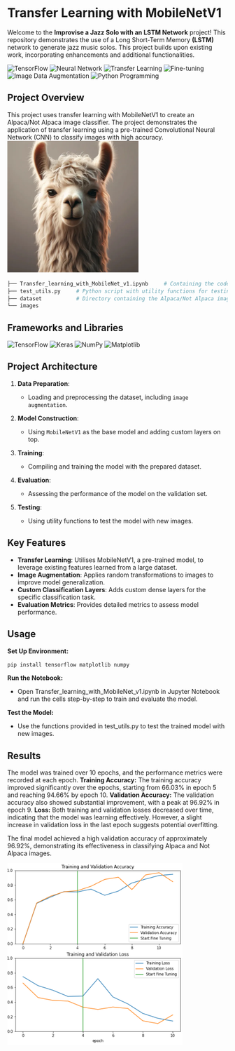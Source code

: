 # Transfer Learning with MobileNetV1

Welcome to the **Improvise a Jazz Solo with an LSTM Network** project! This repository demonstrates the use of a Long Short-Term Memory **(LSTM)** network to generate jazz music solos. This project builds upon existing work, incorporating enhancements and additional functionalities.

![TensorFlow](https://img.shields.io/badge/Skill-TensorFlow-yellow)
![Neural Network](https://img.shields.io/badge/Skill-Neural%20Network-blueviolet)
![Transfer Learning](https://img.shields.io/badge/Skill-Transfer%20Learning-green)
![Fine-tuning](https://img.shields.io/badge/Skill-Fine%20tuning-orange)
![Image Data Augmentation](https://img.shields.io/badge/Skill-Image%20Data%20Augmentation-brightgreen)
![Python Programming](https://img.shields.io/badge/Skill-Python%20Programming-blueviolet)

## Project Overview
This project uses transfer learning with MobileNetV1 to create an Alpaca/Not Alpaca image classifier. The project demonstrates the application of transfer learning using a pre-trained Convolutional Neural Network (CNN) to classify images with high accuracy.
<img src="images\image.webp" style="width:300px;">

```bash
├── Transfer_learning_with_MobileNet_v1.ipynb     # Containing the code for training and evaluating the Alpaca/Not Alpaca classifier.
├── test_utils.py     # Python script with utility functions for testing the model.
├── dataset           # Directory containing the Alpaca/Not Alpaca images.
└── images
```

## Frameworks and Libraries
![TensorFlow](https://img.shields.io/badge/TensorFlow-orange.svg?style=flat&logo=tensorflow)
![Keras](https://img.shields.io/badge/Keras-red.svg?style=flat&logo=keras)
![NumPy](https://img.shields.io/badge/NumPy-blue.svg?style=flat&logo=numpy)
![Matplotlib](https://img.shields.io/badge/Matplotlib-green.svg?style=flat&logo=matplotlib)

## Project Architecture
1. **Data Preparation**:
   - Loading and preprocessing the dataset, including `image augmentation`.

2. **Model Construction**:
   - Using `MobileNetV1` as the base model and adding custom layers on top.

3. **Training**:
   - Compiling and training the model with the prepared dataset.

4. **Evaluation**:
   - Assessing the performance of the model on the validation set.

5. **Testing**:
   - Using utility functions to test the model with new images.

## Key Features
- **Transfer Learning**: Utilises MobileNetV1, a pre-trained model, to leverage existing features learned from a large dataset.
- **Image Augmentation**: Applies random transformations to images to improve model generalization.
- **Custom Classification Layers**: Adds custom dense layers for the specific classification task.
- **Evaluation Metrics**: Provides detailed metrics to assess model performance.

## Usage
**Set Up Environment:**
```bash
pip install tensorflow matplotlib numpy
```
**Run the Notebook:**
- Open Transfer_learning_with_MobileNet_v1.ipynb in Jupyter Notebook and run the cells step-by-step to train and evaluate the model.

**Test the Model:**
- Use the functions provided in test_utils.py to test the trained model with new images.


## Results
The model was trained over 10 epochs, and the performance metrics were recorded at each epoch. 
**Training Accuracy:** The training accuracy improved significantly over the epochs, starting from 66.03% in epoch 5 and reaching 94.66% by epoch 10.
**Validation Accuracy:** The validation accuracy also showed substantial improvement, with a peak at 96.92% in epoch 9.
**Loss:** Both training and validation losses decreased over time, indicating that the model was learning effectively. However, a slight increase in validation loss in the last epoch suggests potential overfitting.

The final model achieved a high validation accuracy of approximately 96.92%, demonstrating its effectiveness in classifying Alpaca and Not Alpaca images.

<img src="images\result.png" style="width:400px;">
